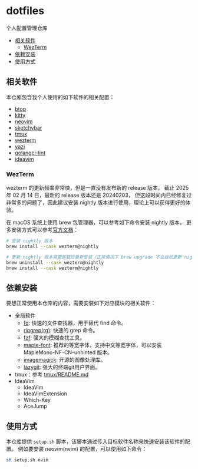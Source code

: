 # dotfiles

个人配置管理仓库

- [相关软件](#相关软件)
  - [WezTerm](#wezterm)
- [依赖安装](#依赖安装)
- [使用方式](#使用方式)

## 相关软件

本仓库包含我个人使用的如下软件的相关配置：

- [btop](https://github.com/aristocratos/btop)
- [kitty](https://github.com/kovidgoyal/kitty)
- [neovim](https://github.com/neovim/neovim)
- [sketchybar](https://github.com/FelixKratz/SketchyBar)
- [tmux](https://github.com/tmux/tmux)
- [wezterm](https://github.com/wez/wezterm)
- [yazi](https://github.com/sxyazi/yazi)
- [golangci-lint](https://github.com/golangci/golangci-lint)
- [ideavim](https://github.com/JetBrains/ideavim)

### WezTerm

wezterm 的更新频率非常快，但是一直没有发布新的 release 版本，
截止 2025 年 02 月 14 日，最新的 release 版本还是 20240203，
但这段时间内已经修复过非常多的问题了，因此建议安装 nightly 版本进行使用，理论上可以获得更好的体验。

在 macOS 系统上使用 brew 包管理器，可以参考如下命令安装 nightly 版本，
更多安装方式可以参考[官方文档](https://wezterm.org/installation.html)：

```bash
# 安装 nightly 版本
brew install --cask wezterm@nightly

# 更新 nightly 版本需要卸载后重新安装（正常情况下 brew upgrade 不会自动更新 nightly 版本）
brew uninstall --cask wezterm@nightly
brew install --cask wezterm@nightly
```

## 依赖安装

要想正常使用本仓库的内容，需要安装如下对应模块的相关软件：

- 全局软件
  - [fd](https://github.com/sharkdp/fd): 快速的文件查找器，用于替代 find 命令。
  - [ripgrep(rg)](https://github.com/BurntSushi/ripgrep): 快速的 grep 命令。
  - [fzf](https://github.com/junegunn/fzf): 强大的模糊查找工具。
  - [maple-font](https://github.com/subframe7536/maple-font): 推荐的等宽字体，支持中文等宽字体，可以安装 MapleMono-NF-CN-unhinted 版本。
  - [imagemagick](https://imagemagick.org/index.php): 开源的图像处理库。
  - [lazygit](https://github.com/jesseduffield/lazygit): 强大的终端git用户界面。
- tmux：参考 [tmux/README.md](tmux/README.md)
- IdeaVim
  - IdeaVim
  - IdeaVimExtension
  - Which-Key
  - AceJump

## 使用方式

本仓库提供 `setup.sh` 脚本，该脚本通过传入目标软件名称来快速安装该软件的配置。
例如要安装 neovim(nvim) 的配置，可以使用如下命令：

```bash
sh setup.sh nvim
```
